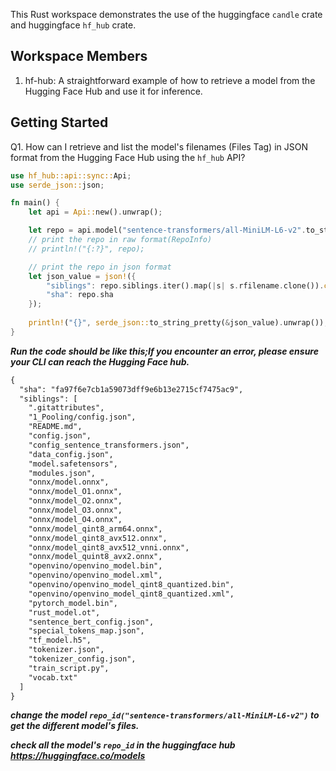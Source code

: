This Rust workspace demonstrates the use of the huggingface `candle` crate and huggingface `hf_hub` crate.

## Workspace Members

1. hf-hub: A straightforward example of how to retrieve a model from the Hugging Face Hub and use it for inference.

## Getting Started

Q1. How can I retrieve and list the model's filenames (Files Tag) in JSON format from the Hugging Face Hub using the `hf_hub` API?


```rust
use hf_hub::api::sync::Api;
use serde_json::json;

fn main() {
    let api = Api::new().unwrap();

    let repo = api.model("sentence-transformers/all-MiniLM-L6-v2".to_string()).info().unwrap();
    // print the repo in raw format(RepoInfo)
    // println!("{:?}", repo); 

    // print the repo in json format
    let json_value = json!({
        "siblings": repo.siblings.iter().map(|s| s.rfilename.clone()).collect::<Vec<_>>(),
        "sha": repo.sha
    });
    
    println!("{}", serde_json::to_string_pretty(&json_value).unwrap());
}
```
***Run the code should be like this;If you encounter an error, please ensure your CLI can reach the Hugging Face hub.***

```markdown
{
  "sha": "fa97f6e7cb1a59073dff9e6b13e2715cf7475ac9",
  "siblings": [
    ".gitattributes",
    "1_Pooling/config.json",
    "README.md",
    "config.json",
    "config_sentence_transformers.json",
    "data_config.json",
    "model.safetensors",
    "modules.json",
    "onnx/model.onnx",
    "onnx/model_O1.onnx",
    "onnx/model_O2.onnx",
    "onnx/model_O3.onnx",
    "onnx/model_O4.onnx",
    "onnx/model_qint8_arm64.onnx",
    "onnx/model_qint8_avx512.onnx",
    "onnx/model_qint8_avx512_vnni.onnx",
    "onnx/model_quint8_avx2.onnx",
    "openvino/openvino_model.bin",
    "openvino/openvino_model.xml",
    "openvino/openvino_model_qint8_quantized.bin",
    "openvino/openvino_model_qint8_quantized.xml",
    "pytorch_model.bin",
    "rust_model.ot",
    "sentence_bert_config.json",
    "special_tokens_map.json",
    "tf_model.h5",
    "tokenizer.json",
    "tokenizer_config.json",
    "train_script.py",
    "vocab.txt"
  ]
}

```
***change the model `repo_id("sentence-transformers/all-MiniLM-L6-v2")` to get the different model's files.***

***check all the model's `repo_id` in the huggingface hub https://huggingface.co/models***